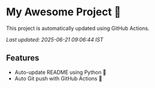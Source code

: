 # My Awesome Project 🚀

This project is automatically updated using GitHub Actions.

_Last updated: 2025-06-21 09:06:44 IST_

## Features
- Auto-update README using Python 🐍
- Auto Git push with GitHub Actions 🤖
